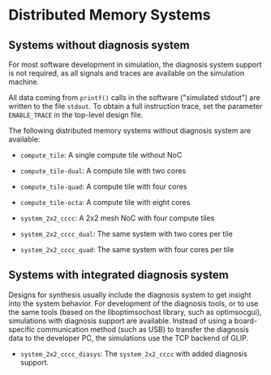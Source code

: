 # Distributed Memory Systems

## Systems without diagnosis system
For most software development in simulation, the diagnosis system support is
not required, as all signals and traces are available on the simulation
machine.

All data coming from `printf()` calls in the software ("simulated stdout") are
written to the file `stdout`.
To obtain a full instruction trace, set the parameter `ENABLE_TRACE` in the
top-level design file.

The following distributed memory systems without diagnosis system are
available:

 * `compute_tile`: A single compute tile without NoC

 * `compute_tile-dual`: A compute tile with two cores

 * `compute_tile-quad`: A compute tile with four cores

 * `compute_tile-octa`: A compute tile with eight cores

 * `system_2x2_cccc`: A 2x2 mesh NoC with four compute tiles

 * `system_2x2_cccc_dual`: The same system with two cores per tile

 * `system_2x2_cccc_quad`: The same system with four cores per tile

## Systems with integrated diagnosis system

Designs for synthesis usually include the diagnosis system to get insight into
the system behavior. For development of the diagnosis tools, or to use the same
tools (based on the liboptimsochost library, such as optimsocgui), simulations
with diagnosis support are available. Instead of using a board-specific
communication method (such as USB) to transfer the diagnosis data to the
developer PC, the simulations use the TCP backend of GLIP.

 * `system_2x2_cccc_diasys`: The `system_2x2_cccc` with added diagnosis
   support.
